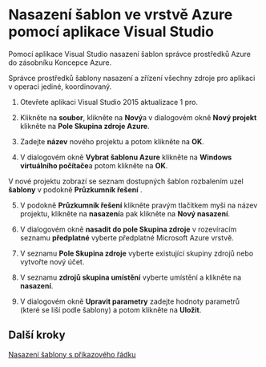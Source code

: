 <properties
    pageTitle="Nasazení šablon aplikace Visual Studio ve vrstvě Azure | Microsoft Azure"
    description="Informace o nasazení šablon aplikace Visual Studio ve vrstvě Azure."
    services="azure-stack"
    documentationCenter=""
    authors="HeathL17"
    manager="byronr"
    editor=""/>

<tags
    ms.service="azure-stack"
    ms.workload="na"
    ms.tgt_pltfrm="na"
    ms.devlang="na"
    ms.topic="article"
    ms.date="09/26/2016"
    ms.author="helaw"/>

# <a name="deploy-templates-in-azure-stack-using-visual-studio"></a>Nasazení šablon ve vrstvě Azure pomocí aplikace Visual Studio

Pomocí aplikace Visual Studio nasazení šablon správce prostředků Azure do zásobníku Koncepce Azure.

Správce prostředků šablony nasazení a zřízení všechny zdroje pro aplikaci v operaci jediné, koordinovaný.

1.  Otevřete aplikaci Visual Studio 2015 aktualizace 1 pro.

2.  Klikněte na **soubor**, klikněte na **Nový**a v dialogovém okně **Nový projekt** klikněte na **Pole Skupina zdroje Azure**.

3.  Zadejte **název** nového projektu a potom klikněte na **OK**.

4.  V dialogovém okně **Vybrat šablonu Azure** klikněte na **Windows virtuálního počítače**a potom klikněte na **OK**.

  V nové projektu zobrazí se seznam dostupných šablon rozbalením uzel **šablony** v podokně **Průzkumník řešení** .

5.  V podokně **Průzkumník řešení** klikněte pravým tlačítkem myši na název projektu, klikněte na **nasazení**a pak klikněte na **Nový nasazení**.

6.  V dialogovém okně **nasadit do pole Skupina zdroje** v rozevíracím seznamu **předplatné** vyberte předplatné Microsoft Azure vrstvě.

7.  V seznamu **Pole Skupina zdroje** vyberte existující skupiny zdrojů nebo vytvořte nový účet.

8.  V seznamu **zdrojů skupina umístění** vyberte umístění a klikněte na **nasazení**.

9.  V dialogovém okně **Upravit parametry** zadejte hodnoty parametrů (které se liší podle šablony) a potom klikněte na **Uložit**.

## <a name="next-steps"></a>Další kroky

[Nasazení šablony s příkazového řádku](azure-stack-deploy-template-command-line.md)
